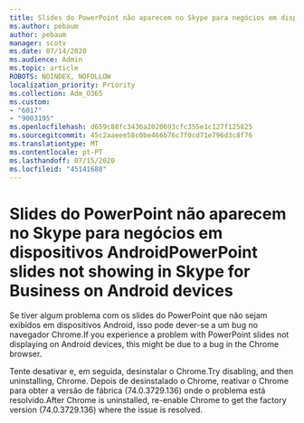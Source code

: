 ```yaml
---
title: Slides do PowerPoint não aparecem no Skype para negócios em dispositivos Android
ms.author: pebaum
author: pebaum
manager: scotv
ms.date: 07/14/2020
ms.audience: Admin
ms.topic: article
ROBOTS: NOINDEX, NOFOLLOW
localization_priority: Priority
ms.collection: Adm_O365
ms.custom:
- "6017"
- "9003195"
ms.openlocfilehash: d659c88fc3436a2020693cfc355e1c127f125825
ms.sourcegitcommit: 45c2aaeee58c0be466b76c7f0cd71e796d3c8f76
ms.translationtype: MT
ms.contentlocale: pt-PT
ms.lasthandoff: 07/15/2020
ms.locfileid: "45141688"
---
```

# <a name="powerpoint-slides-not-showing-in-skype-for-business-on-android-devices"></a><span data-ttu-id="7ce12-102">Slides do PowerPoint não aparecem no Skype para negócios em dispositivos Android</span><span class="sxs-lookup"><span data-stu-id="7ce12-102">PowerPoint slides not showing in Skype for Business on Android devices</span></span>

<span data-ttu-id="7ce12-103">Se tiver algum problema com os slides do PowerPoint que não sejam exibidos em dispositivos Android, isso pode dever-se a um bug no navegador Chrome.</span><span class="sxs-lookup"><span data-stu-id="7ce12-103">If you experience a problem with PowerPoint slides not displaying on Android devices, this might be due to a bug in the Chrome browser.</span></span>

<span data-ttu-id="7ce12-104">Tente desativar e, em seguida, desinstalar o Chrome.</span><span class="sxs-lookup"><span data-stu-id="7ce12-104">Try disabling, and then uninstalling, Chrome.</span></span> <span data-ttu-id="7ce12-105">Depois de desinstalado o Chrome, reativar o Chrome para obter a versão de fábrica (74.0.3729.136) onde o problema está resolvido.</span><span class="sxs-lookup"><span data-stu-id="7ce12-105">After Chrome is uninstalled, re-enable Chrome to get the factory version (74.0.3729.136) where the issue is resolved.</span></span>